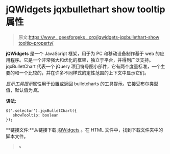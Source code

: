 # jQWidgets jqxbullethart show tooltip 属性

> 原文:[https://www . geesforgeks . org/jqwidgets-jqxbullethart-show tooltip-property/](https://www.geeksforgeeks.org/jqwidgets-jqxbulletchart-showtooltip-property/)

**jQWidgets** 是一个 JavaScript 框架，用于为 PC 和移动设备制作基于 web 的应用程序。它是一个非常强大和优化的框架，独立于平台，并得到广泛支持。jqxBulletChart 代表一个 jQuery 项目符号图小部件，它有两个度量标准，一个主要的和一个比较的，并在许多不同样式的定性范围的上下文中显示它们。

*显示工具提示*属性用于设置或返回 bulletcharts 的工具提示。它接受布尔类型值，默认值为*真*。

**语法:**

```
$('.selector').jqxBulletChart({
   showTooltip: boolean
});
```

**链接文件:**从链接下载 [jQWidgets](https://www.jqwidgets.com/download/) 。在 HTML 文件中，找到下载文件夹中的脚本文件。

> <link rel="”stylesheet”" href="”jqwidgets/styles/jqx.base.css”" type="”text/css”"><